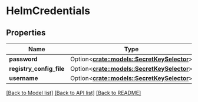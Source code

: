 # HelmCredentials

## Properties

Name | Type | Description | Notes
------------ | ------------- | ------------- | -------------
**password** | Option<[**crate::models::SecretKeySelector**](SecretKeySelector.md)> |  | [optional]
**registry_config_file** | Option<[**crate::models::SecretKeySelector**](SecretKeySelector.md)> |  | [optional]
**username** | Option<[**crate::models::SecretKeySelector**](SecretKeySelector.md)> |  | [optional]

[[Back to Model list]](../README.md#documentation-for-models) [[Back to API list]](../README.md#documentation-for-api-endpoints) [[Back to README]](../README.md)


